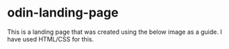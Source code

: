 # odin-landing-page

This is a landing page that was created using the below image as a guide. I have used HTML/CSS for this.

 